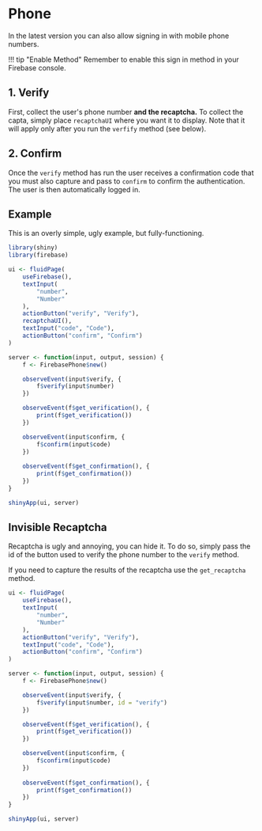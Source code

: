 # Phone

In the latest version you can also allow signing in with
mobile phone numbers.

!!! tip "Enable Method"
		Remember to enable this sign in method in your Firebase
		console.

## 1. Verify

First, collect the user's phone number __and the recaptcha.__
To collect the capta, simply place `recaptchaUI` where you want
it to display. Note that it will apply only after you run
the `verfify` method (see below).

## 2. Confirm

Once the `verify` method has run the user receives a confirmation
code that you must also capture and pass to `confirm` to confirm
the authentication. The user is then automatically logged in.

## Example

This is an overly simple, ugly example, but fully-functioning.

```r
library(shiny)
library(firebase)

ui <- fluidPage(
	useFirebase(),
	textInput(
		"number",
		"Number"
	),
	actionButton("verify", "Verify"),
	recaptchaUI(),
	textInput("code", "Code"),
	actionButton("confirm", "Confirm")
)

server <- function(input, output, session) {
	f <- FirebasePhone$new()

	observeEvent(input$verify, {
		f$verify(input$number)
	})

	observeEvent(f$get_verification(), {
		print(f$get_verification())
	})

	observeEvent(input$confirm, {
		f$confirm(input$code)
	})
	
	observeEvent(f$get_confirmation(), {
		print(f$get_confirmation())
	})
}

shinyApp(ui, server)
```

## Invisible Recaptcha

Recaptcha is ugly and annoying, you can hide it.
To do so, simply pass the id of the button used to verify
the phone number to the `verify` method.

If you need to capture the results of the recaptcha use the
`get_recaptcha` method.

```r
ui <- fluidPage(
    useFirebase(),
    textInput(
        "number",
        "Number"
    ),
    actionButton("verify", "Verify"),
    textInput("code", "Code"),
    actionButton("confirm", "Confirm")
)

server <- function(input, output, session) {
    f <- FirebasePhone$new()

    observeEvent(input$verify, {
        f$verify(input$number, id = "verify")
    })

    observeEvent(f$get_verification(), {
        print(f$get_verification())
    })

    observeEvent(input$confirm, {
        f$confirm(input$code)
    })
    
    observeEvent(f$get_confirmation(), {
        print(f$get_confirmation())
    })
}

shinyApp(ui, server)
```
